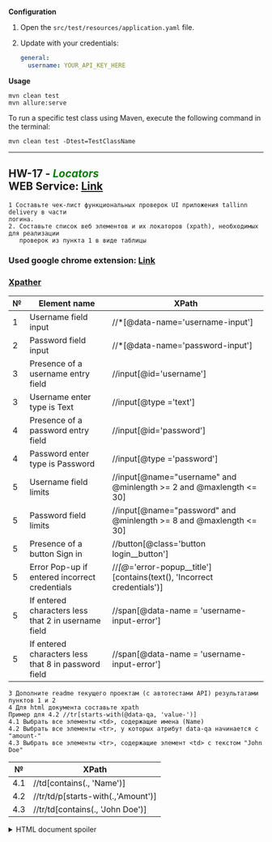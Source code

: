 **Configuration**

1. Open the `src/test/resources/application.yaml` file.
2. Update with your credentials:

    ```yaml
    general:
      username: YOUR_API_KEY_HERE
    ```

**Usage**

```
mvn clean test  
mvn allure:serve 
```

To run a specific test class using Maven, execute the following command in the terminal:

```
mvn clean test -Dtest=TestClassName
```

---

## __HW-17__ - <font color = 'Green'>_Locators_</font> <br> WEB Service: [Link](http://35.208.34.242:3000/signin)

````
1 Составьте чек-лист функциональных проверок UI приложения tallinn delivery в части
логина.
2. Составьте список веб элементов и их локаторов (xpath), необходимых для реализации
   проверок из пункта 1 в виде таблицы
````

### Used google chrome  extension: [Link](https://chromewebstore.google.com/detail/xpath-helper/hgimnogjllphhhkhlmebbmlgjoejdpjl)

### [Xpather](http://xpather.com/)

| № | Element name                                        | XPath                                                                   |
|---|-----------------------------------------------------|-------------------------------------------------------------------------|
| 1 | Username field input                                | //*[@data-name='username-input']                                        |
| 2 | Password field input                                | //*[@data-name='password-input']                                        |
| 3 | Presence of a username entry field                  | //input[@id='username']                                                 |
| 3 | Username enter type is Text                         | //input[@type ='text']                                                  |
| 4 | Presence of a password entry field                  | //input[@id='password']                                                 |
| 4 | Password enter type is Password                     | //input[@type ='password']                                              |
| 5 | Username field limits                               | //input[@name="username" and @minlength >= 2 and @maxlength <= 30]      |
| 5 | Password field limits                               | //input[@name="password" and @minlength >= 8 and @maxlength <= 30]      |
| 5 | Presence of a button Sign in                        | //button[@class='button login__button']                                 |
| 5 | Error Pop-up if entered incorrect credentials       | //*[@*='error-popup__title'][contains(text(), 'Incorrect credentials')] |
| 5 | If entered characters less that 2 in username field | //span[@data-name = 'username-input-error']                             |
| 5 | If entered characters less that 8 in password field | //span[@data-name = 'username-input-error']                             |

``````
3 Дополните readme текущего проектам (с автотестами API) результатами пунктов 1 и 2
4 Для html документа составьте xpath
Пример для 4.2 //tr[starts-with(@data-qa, 'value-')]
4.1 Выбрать все элементы <td>, содержащие имена (Name)
4.2 Выбрать все элементы <tr>, у которых атрибут data-qa начинается с "amount-"
4.3 Выбрать все элементы <tr>, содержащие элемент <td> с текстом "John Doe"
``````

| №   | XPath                              |
|-----|------------------------------------|
| 4.1 | //td[contains(., 'Name')]          |
| 4.2 | //tr/td/p[starts-with(.,'Amount')] |
| 4.3 | //tr/td[contains(., 'John Doe')]   |

<details> <br>
<summary>HTML document spoiler</summary> 

````````
<!DOCTYPE html PUBLIC "-//W3C//DTD HTML 4.01//EN" "http://www.w3.org/TR/html4/strict.dtd">
<html>
<head>
  <meta http-equiv="Content-Type" content="text/html; charset=utf-8">
  <meta http-equiv="Content-Style-Type" content="text/css">
  <title>Table Example</title>
  <meta name="Generator" content="Cocoa HTML Writer">
  <meta name="CocoaVersion" content="2113.6">
  <style type="text/css">
    p.p1 {margin: 0.0px 0.0px 0.0px 0.0px; text-align: center; font: 12.0px Times; color: #000000; -webkit-text-stroke: #000000}
    p.p2 {margin: 0.0px 0.0px 0.0px 0.0px; font: 12.0px Times; color: #000000; -webkit-text-stroke: #000000}
    p.p3 {margin: 0.0px 0.0px 0.0px 0.0px; font: 12.0px Times; color: #fb0007; -webkit-text-stroke: #fb0007; min-height: 14.0px}
    span.s1 {font-kerning: none}
    table.t1 {border-style: solid; border-width: 1.0px 1.0px 1.0px 1.0px; border-color: #6d6d6d #6d6d6d #6d6d6d #6d6d6d}
    td.td1 {width: 42.7px; margin: 0.5px 0.5px 0.5px 0.5px; border-style: solid; border-width: 1.0px 1.0px 1.0px 1.0px; border-color: #6d6d6d #6d6d6d #6d6d6d #6d6d6d; padding: 1.0px 1.0px 1.0px 1.0px}
    td.td2 {width: 42.0px; margin: 0.5px 0.5px 0.5px 0.5px; border-style: solid; border-width: 1.0px 1.0px 1.0px 1.0px; border-color: #6d6d6d #6d6d6d #6d6d6d #6d6d6d; padding: 1.0px 1.0px 1.0px 1.0px}
    td.td3 {width: 67.7px; margin: 0.5px 0.5px 0.5px 0.5px; border-style: solid; border-width: 1.0px 1.0px 1.0px 1.0px; border-color: #6d6d6d #6d6d6d #6d6d6d #6d6d6d; padding: 1.0px 1.0px 1.0px 1.0px}
  </style>
</head>
<body>
<table cellspacing="0" cellpadding="0" class="t1">
  <tbody>
    <tr>
      <td valign="middle" class="td1">
        <p class="p1"><span class="s1"><b>Number</b></span></p>
      </td>
      <td valign="middle" class="td2">
        <p class="p1"><span class="s1"><b>Amount</b></span></p>
      </td>
      <td valign="middle" class="td3">
        <p class="p1"><span class="s1"><b>Name</b></span></p>
      </td>
    </tr>
    <tr>
      <td valign="middle" class="td1">
        <p class="p2"><span class="s1">1</span></p>
      </td>
      <td valign="middle" class="td2">
        <p class="p2"><span class="s1">$100.00</span></p>
      </td>
      <td valign="middle" class="td3">
        <p class="p2"><span class="s1">John Doe</span></p>
      </td>
    </tr>
    <tr>
      <td valign="middle" class="td1">
        <p class="p2"><span class="s1">2</span></p>
      </td>
      <td valign="middle" class="td2">
        <p class="p2"><span class="s1">$50.00</span></p>
      </td>
      <td valign="middle" class="td3">
        <p class="p2"><span class="s1">Jane Smith</span></p>
      </td>
    </tr>
    <tr>
      <td valign="middle" class="td1">
        <p class="p2"><span class="s1">3</span></p>
      </td>
      <td valign="middle" class="td2">
        <p class="p2"><span class="s1">$75.00</span></p>
      </td>
      <td valign="middle" class="td3">
        <p class="p2"><span class="s1">Mike Johnson</span></p>
      </td>
    </tr>
    <tr>
      <td valign="middle" class="td1">
        <p class="p2"><span class="s1">4</span></p>
      </td>
      <td valign="middle" class="td2">
        <p class="p2"><span class="s1">$120.00</span></p>
      </td>
      <td valign="middle" class="td3">
        <p class="p2"><span class="s1">Susan Lee</span></p>
      </td>
    </tr>
  </tbody>
</table>
<p class="p3"><span class="s1"></span><br></p>
</body>
</html>
table.html
Displaying table.html.
````````

</details> <br>